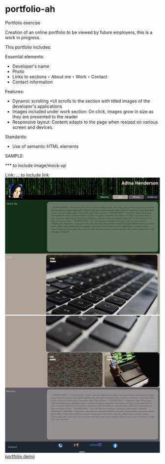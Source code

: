 # portfolio-ah

Portfolio exercise

Creation of an online portfolio to be viewed by future employers, this is a work in progress.

This portfolio includes:

Essential elements:

* Developer's name
* Photo
* Links to sections
    ‣ About me
    ‣ Work
    ‣ Contact
* Contact information

Features:

- Dynamic scrolling 
    *UI scrolls to the section with titled images of the developer's applications
- Images included under work section:
    On click, images grow in size as they are presented to the reader
- Responsive layout:
    Content adapts to the page when resized on various screen and devices.

Standards:

- Use of semantic HTML elements

SAMPLE:

*** to include image/mock-up

Link: ... to include link
![portfolio demo](./assets/images/portfolio1st.png)
![portfolio demo](./assets/images/portfolio2nd.png)
[portfolio demo](https://adina-hc.github.io/portfolio-ah/)